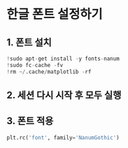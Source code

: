 # 한글 폰트 설정하기
## 1. 폰트 설치
```python
!sudo apt-get install -y fonts-nanum
!sudo fc-cache -fv
!rm ~/.cache/matplotlib -rf
```

## 2. 세션 다시 시작 후 모두 실행
## 3. 폰트 적용
```python
plt.rc('font', family='NanumGothic')
```